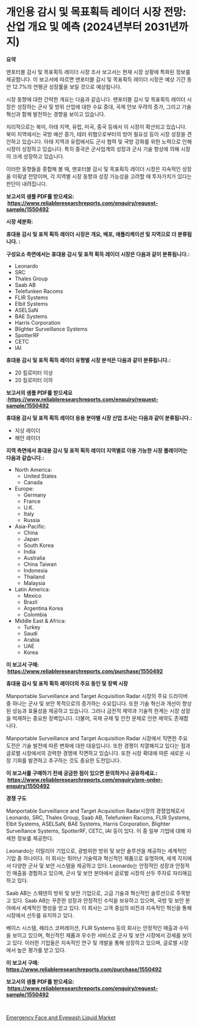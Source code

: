 <p><h1>개인용 감시 및 목표획득 레이더 시장 전망: 산업 개요 및 예측 (2024년부터 2031년까지)</h1></p><p><strong>요약</strong></p>
<p><p>맨포터블 감시 및 목표획득 레이더 시장 조사 보고서는 현재 시장 상황에 특화된 정보를 제공합니다. 이 보고서에 따르면 맨포터블 감시 및 목표획득 레이더 시장은 예상 기간 동안 12.7%의 연평균 성장률을 보일 것으로 예상됩니다.</p><p>시장 동향에 대한 간략한 개요는 다음과 같습니다. 맨포터블 감시 및 목표획득 레이더 시장은 성장하는 군사 및 방위 산업에 대한 수요 증대, 국제 안보 우려의 증가, 그리고 기술 혁신과 함께 발전하는 경향을 보이고 있습니다.</p><p>지리적으로는 북미, 아태 지역, 유럽, 미국, 중국 등에서 이 시장이 확산되고 있습니다. 북미 지역에서는 국방 예산 증가, 테러 위협으로부터의 방어 필요성 등이 시장 성장을 견인하고 있습니다. 아태 지역과 유럽에서도 군사 협력 및 국방 강화를 위한 노력으로 인해 시장이 성장하고 있습니다. 특히 중국은 군사업계의 성장과 군사 기술 향상에 의해 시장이 크게 성장하고 있습니다.</p><p>이러한 동향들을 종합해 볼 때, 맨포터블 감시 및 목표획득 레이더 시장은 지속적인 성장을 이뤄낼 전망이며, 각 지역별 시장 동향과 성장 가능성을 고려할 때 투자가치가 있다는 판단이 내려집니다.</p></p>
<p><strong>보고서의 샘플 PDF를 받으세요: &nbsp;<a href="https://www.reliableresearchreports.com/enquiry/request-sample/1550492">https://www.reliableresearchreports.com/enquiry/request-sample/1550492</a></strong></p>
<p><strong>시장 세분화:</strong></p>
<p><strong> 휴대용 감시 및 표적 획득 레이더 시장은 개요, 배포, 애플리케이션 및 지역으로 더 분류됩니다. :</strong></p>
<p><strong>구성요소 측면에서는 휴대용 감시 및 표적 획득 레이더 시장은 다음과 같이 분류됩니다.:</strong></p>
<p><ul><li>Leonardo</li><li>SRC</li><li>Thales Group</li><li>Saab AB</li><li>Telefunken Racoms</li><li>FLIR Systems</li><li>Elbit Systems</li><li>ASELSaN</li><li>BAE Systems</li><li>Harris Corporation</li><li>Blighter Surveillance Systems</li><li>SpotterRF</li><li>CETC</li><li>IAI</li></ul></p>
<p><strong> 휴대용 감시 및 표적 획득 레이더 유형별 시장 분석은 다음과 같이 분류됩니다.:</strong></p>
<p><ul><li>20 킬로미터 이상</li><li>20 킬로미터 이하</li></ul></p>
<p><strong>보고서의 샘플 PDF를 받으세요 :<a href="https://www.reliableresearchreports.com/enquiry/request-sample/1550492">https://www.reliableresearchreports.com/enquiry/request-sample/1550492</a></strong></p>
<p><strong> 휴대용 감시 및 표적 획득 레이더 응용 분야별 시장 산업 조사는 다음과 같이 분류됩니다.:</strong></p>
<p><ul><li>지상 레이더</li><li>해안 레이더</li></ul></p>
<p><strong>지역 측면에서 휴대용 감시 및 표적 획득 레이더 지역별로 이용 가능한 시장 플레이어는 다음과 같습니다.:</strong></p>
<p><ul>
    <li>
        North America:
        <ul>
            <li>United States</li>
            <li>Canada</li>
        </ul>
    </li>
    <li>
        Europe:
        <ul>
            <li>Germany</li>
            <li>France</li>
            <li>U.K.</li>
            <li>Italy</li>
            <li>Russia</li>
        </ul>
    </li>
    <li>
        Asia-Pacific:
        <ul>
            <li>China</li>
            <li>Japan</li>
            <li>South Korea</li>
            <li>India</li>
            <li>Australia</li>
            <li>China Taiwan</li>
            <li>Indonesia</li>
            <li>Thailand</li>
            <li>Malaysia</li>
        </ul>
    </li>
    <li>
        Latin America:
        <ul>
            <li>Mexico</li>
            <li>Brazil</li>
            <li>Argentina Korea</li>
            <li>Colombia</li>
        </ul>
    </li>
    <li>
        Middle East & Africa:
        <ul>
            <li>Turkey</li>
            <li>Saudi</li>
            <li>Arabia</li>
            <li>UAE</li>
            <li>Korea</li>
        </ul>
    </li>
    </ul></p>
<p><strong>이 보고서 구매: &nbsp;<a href="https://www.reliableresearchreports.com/purchase/1550492">https://www.reliableresearchreports.com/purchase/1550492</a></strong></p>
<p><strong>휴대용 감시 및 표적 획득 레이더의 주요 동인 및 장벽 시장</strong></p>
<p><p>Manportable Surveillance and Target Acquisition Radar 시장의 주요 드라이버 중 하나는 군사 및 보안 목적으로의 증가하는 수요입니다. 또한 기술 혁신과 개선이 향상된 성능과 효율성을 제공하고 있습니다. 그러나 금전적 제약과 기술적 한계는 시장 성장을 억제하는 중요한 장벽입니다. 더불어, 국제 규제 및 안전 문제로 인한 제약도 존재합니다.</p><p>Manportable Surveillance and Target Acquisition Radar 시장에서 직면한 주요 도전은 기술 발전에 따른 변화에 대한 대응입니다. 또한 경쟁이 치열해지고 있다는 점과 글로벌 시장에서의 강력한 경쟁에 직면하고 있습니다. 또한 시장 확대에 따른 새로운 시장 기회를 발견하고 추구하는 것도 중요한 도전입니다. </p></p>
<p><strong>이 보고서를 구매하기 전에 궁금한 점이 있으면 문의하거나 공유하세요.: &nbsp;<a href="https://www.reliableresearchreports.com/enquiry/pre-order-enquiry/1550492">https://www.reliableresearchreports.com/enquiry/pre-order-enquiry/1550492</a></strong></p>
<p><strong>경쟁 구도</strong></p>
<p><p>Manportable Surveillance and Target Acquisition Radar시장의 경쟁업체로서 Leonardo, SRC, Thales Group, Saab AB, Telefunken Racoms, FLIR Systems, Elbit Systems, ASELSaN, BAE Systems, Harris Corporation, Blighter Surveillance Systems, SpotterRF, CETC, IAI 등이 있다. 이 중 일부 기업에 대해 자세한 정보를 제공한다.</p><p>Leonardo는 이탈리아 기업으로, 광범위한 방위 및 보안 솔루션을 제공하는 세계적인 기업 중 하나이다. 이 회사는 뛰어난 기술력과 혁신적인 제품으로 유명하며, 세계 각지에서 다양한 군사 및 보안 시스템을 제공하고 있다. Leonardo는 안정적인 성장과 안정적인 매출을 경험하고 있으며, 군사 및 보안 분야에서 글로벌 시장의 선두 주자로 자리매김하고 있다.</p><p>Saab AB는 스웨덴의 방위 및 보안 기업으로, 고급 기술과 혁신적인 솔루션으로 주목받고 있다. Saab AB는 꾸준한 성장과 안정적인 수익을 보유하고 있으며, 국방 및 보안 분야에서 세계적인 명성을 얻고 있다. 이 회사는 고객 중심의 비전과 지속적인 혁신을 통해 시장에서 선두를 유지하고 있다.</p><p>베이스 시스템, 헤리스 코퍼레이션, FLIR Systems 등의 회사는 안정적인 매출과 수익을 보이고 있으며, 혁신적인 제품과 우수한 서비스로 군사 및 보안 시장에서 강세를 보이고 있다. 이러한 기업들은 지속적인 연구 및 개발을 통해 성장하고 있으며, 글로벌 시장에서 높은 평가를 받고 있다.</p></p>
<p><strong>이 보고서 구매: &nbsp; <a href="https://www.reliableresearchreports.com/purchase/1550492">https://www.reliableresearchreports.com/purchase/1550492</a></strong></p>
<p><strong>보고서의 샘플 PDF를 받으세요: &nbsp;<a href="https://www.reliableresearchreports.com/enquiry/request-sample/1550492">https://www.reliableresearchreports.com/enquiry/request-sample/1550492</a></strong><strong></strong></p>
<p>&nbsp;</p>
<p><p><a href="https://github.com/CliffMedina6/Market-Research-Report-List-4/blob/main/emergency-face-and-eyewash-liquid-market.md">Emergency Face and Eyewash Liquid Market</a></p></p>